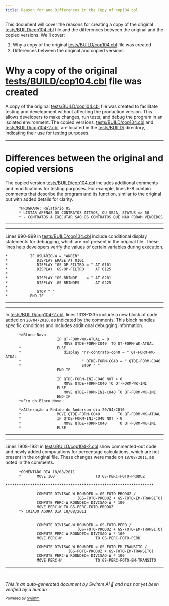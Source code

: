 ```yaml
---
title: Reason for and Differences in the Copy of cop104.cbl
---
```

This document will cover the reasons for creating a copy of the original <SwmPath>[tests/BUILD/cop104.cbl](tests/BUILD/cop104.cbl)</SwmPath> file and the differences between the original and the copied versions. We'll cover:

1. Why a copy of the original <SwmPath>[tests/BUILD/cop104.cbl](tests/BUILD/cop104.cbl)</SwmPath> file was created
2. Differences between the original and copied versions

# Why a copy of the original <SwmPath>[tests/BUILD/cop104.cbl](tests/BUILD/cop104.cbl)</SwmPath> file was created

A copy of the original <SwmPath>[tests/BUILD/cop104.cbl](tests/BUILD/cop104.cbl)</SwmPath> file was created to facilitate testing and development without affecting the production version. This allows developers to make changes, run tests, and debug the program in an isolated environment. The copied versions, <SwmPath>[tests/BUILD/cop104.cbl](tests/BUILD/cop104.cbl)</SwmPath> and <SwmPath>[tests/BUILD/cop104-2.cbl](tests/BUILD/cop104-2.cbl)</SwmPath>, are located in the <SwmPath>[tests/BUILD/](tests/BUILD/)</SwmPath> directory, indicating their use for testing purposes.

<SwmSnippet path="/tests/BUILD/cop104.cbl" line="6">

---

# Differences between the original and copied versions

The copied version <SwmPath>[tests/BUILD/cop104.cbl](tests/BUILD/cop104.cbl)</SwmPath> includes additional comments and modifications for testing purposes. For example, lines 6-8 contain comments that describe the program and its function, similar to the original but with added details for clarity.

```cobol
      *PROGRAMA: Relatório 05
      * LISTAR APENAS OS CONTRATOS ATIVOS, OU SEJA, STATUS => 50
      * - CONTRATOS A EXECUTAR SÃO OS CONTRATOS QUE NÃO FORAM VENDIDOS
```

---

</SwmSnippet>

<SwmSnippet path="/tests/BUILD/cop104.cbl" line="990">

---

Lines 990-999 in <SwmPath>[tests/BUILD/cop104.cbl](tests/BUILD/cop104.cbl)</SwmPath> include conditional display statements for debugging, which are not present in the original file. These lines help developers verify the values of certain variables during execution.

```cobol
*          IF USUARIO-W = "ANDER"
*             DISPLAY ERASE AT 0101
*             DISPLAY "GS-OP-FILTRO = " AT 0101
*             DISPLAY  GS-OP-FILTRO     AT 0125
*
*             DISPLAY "GS-BRINDE    = " AT 0201
*             DISPLAY  GS-BRINDES       AT 0225
*
*             STOP " "
*          END-IF
```

---

</SwmSnippet>

<SwmSnippet path="/tests/BUILD/cop104-2.cbl" line="1313">

---

In <SwmPath>[tests/BUILD/cop104-2.cbl](tests/BUILD/cop104-2.cbl)</SwmPath>, lines 1313-1335 include a new block of code added on <SwmToken path="tests/BUILD/cop104-2.cbl" pos="1329:14:18" line-data="      *&gt;Alteração a Pedido do Anderson dia 20/04/2010">`20/04/2010`</SwmToken>, as indicated by the comments. This block handles specific conditions and includes additional debugging information.

```cobol
      *>Bloco Novo
                       IF QT-FORM-WK-ATUAL = 0
                          MOVE QTDE-FORM-CO40  TO QT-FORM-WK-ATUAL
      *                ELSE
      *                   display "nr-contrato-co40 = " QT-FORM-WK-ATUAL
      *                           " QTDE-FORM-CO40 = " QTDE-FORM-CO40
      *                           STOP " "
                       END-IF

                       IF QTDE-FORM-INI-CO40 NOT > 0
                          MOVE QTDE-FORM-CO40 TO QT-FORM-WK-INI
                       ELSE
                          MOVE QTDE-FORM-INI-CO40 TO QT-FORM-WK-INI
                       END-IF
      *>Fim do Bloco Novo

      *>Alteração a Pedido do Anderson dia 20/04/2010
      *                MOVE QTDE-FORM-CO40        TO QT-FORM-WK-ATUAL
      *                IF QTDE-FORM-INI-CO40 NOT > 0
      *                   MOVE QTDE-FORM-CO40     TO QT-FORM-WK-INI
      *                ELSE
```

---

</SwmSnippet>

<SwmSnippet path="/tests/BUILD/cop104-2.cbl" line="1908">

---

Lines 1908-1931 in <SwmPath>[tests/BUILD/cop104-2.cbl](tests/BUILD/cop104-2.cbl)</SwmPath> show commented-out code and newly added computations for percentage calculations, which are not present in the original file. These changes were made on <SwmToken path="tests/BUILD/cop104-2.cbl" pos="1908:6:10" line-data="      *COMENTADO DIA 18/08/2011">`18/08/2011`</SwmToken>, as noted in the comments.

```cobol
      *COMENTADO DIA 18/08/2011
      *       MOVE 100                  TO GS-PERC-FOTO-PRODUZ
      ******************************************************************

              COMPUTE DIVISAO-W ROUNDED = GS-FOTO-PRODUZ /
                                (GS-FOTO-PRODUZ + GS-FOTO-EM-TRANSITO)
              COMPUTE PERC-W ROUNDED= DIVISAO-W * 100
              MOVE PERC-W TO GS-PERC-FOTO-PRODUZ
      *> CRIADO AGORA DIA 18/08/2011


              COMPUTE DIVISAO-W ROUNDED = GS-FOTO-PERD /
                                (GS-FOTO-PRODUZ + GS-FOTO-EM-TRANSITO)
              COMPUTE PERC-W ROUNDED= DIVISAO-W * 100
              MOVE PERC-W               TO GS-PERC-FOTO-PERD

              COMPUTE DIVISAO-W ROUNDED = GS-FOTO-EM-TRANSITO /
                            (GS-FOTO-PRODUZ + GS-FOTO-EM-TRANSITO)
              COMPUTE PERC-W ROUNDED= DIVISAO-W * 100
              MOVE PERC-W               TO GS-PERC-FOTO-EM-TRANSITO

```

---

</SwmSnippet>

&nbsp;

*This is an auto-generated document by Swimm AI 🌊 and has not yet been verified by a human*

<SwmMeta version="3.0.0" repo-id="Z2l0aHViJTNBJTNBa2VsbG8lM0ElM0Fzd2ltbWlv" repo-name="kello"><sup>Powered by [Swimm](/)</sup></SwmMeta>
